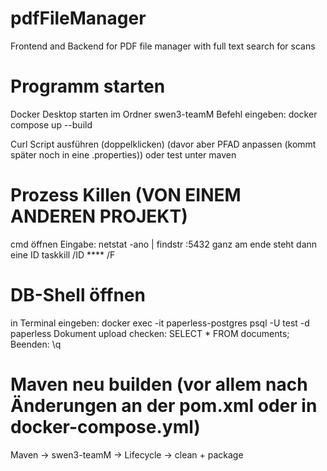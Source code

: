 # pdfFileManager
Frontend and Backend for PDF file manager with full text search for scans

# Programm starten
Docker Desktop starten
im Ordner swen3-teamM Befehl eingeben: docker compose up --build

Curl Script ausführen (doppelklicken) (davor aber PFAD anpassen (kommt später noch in eine .properties))
oder test unter maven

# Prozess Killen (VON EINEM ANDEREN PROJEKT)
cmd öffnen
Eingabe: netstat -ano | findstr :5432
ganz am ende steht dann eine ID
taskkill /ID **** /F

# DB-Shell öffnen
in Terminal eingeben: docker exec -it paperless-postgres psql -U test -d paperless
Dokument upload checken: SELECT * FROM documents;
Beenden: \q

# Maven neu builden (vor allem nach Änderungen an der pom.xml oder in docker-compose.yml)
Maven -> swen3-teamM -> Lifecycle -> clean + package
